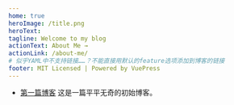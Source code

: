 ```yaml
---
home: true
heroImage: /title.png
heroText: 
tagline: Welcome to my blog
actionText: About Me →
actionLink: /about-me/
# 似乎YAML中不支持链接……？不能直接用默认的feature选项添加到博客的链接
footer: MIT Licensed | Powered by VuePress
---
```


-  [第一篇博客](/zh/blogs/20190721/) 这是一篇平平无奇的初始博客。
